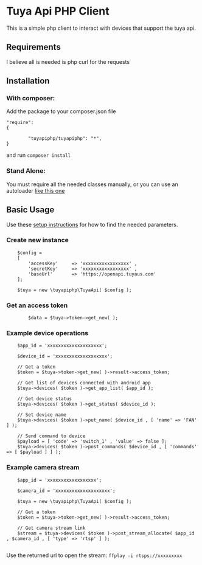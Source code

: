 # Tuya Api PHP Client

This is a simple php client to interact with devices that support the tuya api.

## Requirements

I believe all is needed is php curl for the requests

## Installation

### With composer:

Add the package to your composer.json file

```
"require": 
{

        "tuyapiphp/tuyapiphp": "*",
}
```

and run `composer install`

### Stand Alone:

You must require all the needed classes manually, or you can use an autoloader [like this one](http://phptoolcase.com/guides/ptc-hm-guide.html)

## Basic Usage

Use these [setup instructions](https://github.com/codetheweb/tuyapi/blob/master/docs/SETUP.md) for how to find the needed parameters.

### Create new instance

```
	$config =
	[
		'accessKey' 	=> 'xxxxxxxxxxxxxxxxx' ,
		'secretKey' 	=> 'xxxxxxxxxxxxxxxxx' ,
		'baseUrl'		=> 'https://openapi.tuyaus.com'
	];
	
	$tuya = new \tuyapiphp\TuyaApi( $config );
```
### Get an access token

```
        $data = $tuya->token->get_new( );	
```

### Example device operations

```
	$app_id = 'xxxxxxxxxxxxxxxxxxxx';
	
	$device_id = 'xxxxxxxxxxxxxxxxxxx';
	
	// Get a token
	$token = $tuya->token->get_new( )->result->access_token;
	
	// Get list of devices connected with android app
	$tuya->devices( $token )->get_app_list( $app_id );
	
	// Get device status
	$tuya->devices( $token )->get_status( $device_id );

	// Set device name
	$tuya->devices( $token )->put_name( $device_id , [ 'name' => 'FAN' ] );
	
	// Send command to device
	$payload = [ 'code' => 'switch_1' , 'value' => false ];
	$tuya->devices( $token )->post_commands( $device_id , [ 'commands' => [ $payload ] ] );
```

### Example camera stream

```
	$app_id = 'xxxxxxxxxxxxxxxxxx';
	
	$camera_id = 'xxxxxxxxxxxxxxxxxxxx';
	
	$tuya = new \tuyapiphp\TuyaApi( $config );
		
	// Get a token
	$token = $tuya->token->get_new( )->result->access_token;
	
	// Get camera stream link
	$stream = $tuya->devices( $token )->post_stream_allocate( $app_id , $camera_id , [ 'type' => 'rtsp' ] );
        
```

Use the returned url to open the stream: `ffplay -i rtsps://xxxxxxxxx`


